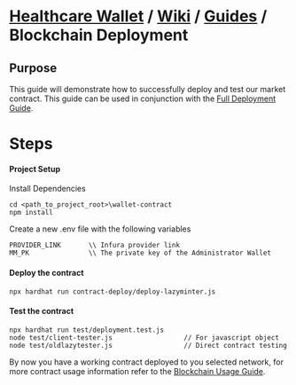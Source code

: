 # [Healthcare Wallet](https://github.com/Healthcare-Wallet/wallet/tree/main) / [Wiki](https://github.com/Healthcare-Wallet/wallet/tree/main/wiki) / [Guides](https://github.com/Healthcare-Wallet/wallet/tree/main/wiki/guides) / Blockchain Deployment

## Purpose

This guide will demonstrate how to successfully deploy and test our market contract. This guide can be used in conjunction with the [Full Deployment Guide](https://github.com/Healthcare-Wallet/wallet/tree/main/wiki/guides/BlockchainDeployment.md).

# Steps

#### **Project Setup**

Install Dependencies
```
cd <path_to_project_root>\wallet-contract
npm install
```

Create a new .env file with the following variables

```
PROVIDER_LINK       \\ Infura provider link
MM_PK               \\ The private key of the Administrator Wallet
```

#### **Deploy the contract**

```
npx hardhat run contract-deploy/deploy-lazyminter.js
```

#### **Test the contract**

```
npx hardhat run test/deployment.test.js
node test/client-tester.js                  // For javascript object
node test/oldlazytester.js                  // Direct contract testing
```

By now you have a working contract deployed to you selected network, for more contract usage information refer to the [Blockchain Usage Guide](https://github.com/Healthcare-Wallet/wallet/tree/main/wiki/guides/BlockchainUsage.md).
